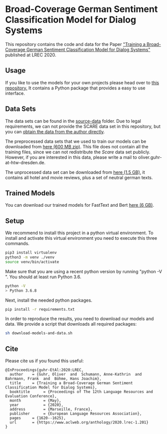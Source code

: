 # Broad-Coverage German Sentiment Classification Model for Dialog Systems

This repository contains the code and data for the Paper ["Training a Broad-Coverage German Sentiment Classification Model for Dialog Systems"](http://www.lrec-conf.org/proceedings/lrec2020/pdf/2020.lrec-1.201.pdf) published at LREC 2020.

## Usage

If you like to use the models for your own projects please head over to [this repository.](https://github.com/oliverguhr/german-sentiment-lib) It contains a Python package that provides a easy to use interface.

## Data Sets

The data sets can be found in the [source-data](source-data/) folder. Due to legal requirements, we can not provide the SCARE data set in this repository, but you can [obtain the data from the author directly](http://www.romanklinger.de/scare/).

The preprocessed data sets that we used to train our models can be downloaded from [here (600 MB zip)](https://zenodo.org/record/3693810/files/no-scare-balanced.zip?download=1). This file does not contain all the training files, since we can not redistribute the *Scare* data set publicly. However, if you are interested in this data, please write a mail to oliver.guhr-at-htw-dresden.de.

The unprocessed data set can be downloaded from [here (1.5 GB)](https://zenodo.org/record/3693810/files/sentiment-data-reviews-and-neutral.zip?download=1), it contains all hotel and movie reviews, plus a set of neutral german texts.


## Trained Models

You can download our trained models for FastText and Bert [here (6 GB)](https://zenodo.org/record/3693810/files/models.zip?download=1).

## Setup

We recommend to install this project in a python virtual environment. To install and activate this virtual environment you need to execute this three commands. 

```bash
pip3 install virtualenv
python3 -m venv ./venv
source venv/bin/activate
```
Make sure that you are using a recent python version by running "python -V ". You should at least run Python 3.6.

```bash
python -V 
> Python 3.6.8
```

Next, install the needed python packages.

```bash
pip install -r requirements.txt
```

In order to reproduce the results, you need to download our models and data. We provide a script that downloads all required packages:

```bash
sh download-models-and-data.sh
```


## Cite

Please cite us if you found this useful:

```
@InProceedings{guhr-EtAl:2020:LREC,
  author    = {Guhr, Oliver  and  Schumann, Anne-Kathrin  and  Bahrmann, Frank  and  Böhme, Hans Joachim},
  title     = {Training a Broad-Coverage German Sentiment Classification Model for Dialog Systems},
  booktitle      = {Proceedings of The 12th Language Resources and Evaluation Conference},
  month          = {May},
  year           = {2020},
  address        = {Marseille, France},
  publisher      = {European Language Resources Association},
  pages     = {1620--1625},
  url       = {https://www.aclweb.org/anthology/2020.lrec-1.201}
}
```
